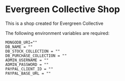 # Evergreen Collective Shop
This is a shop created for Evergreen Collective

The following environment variables are required:  
```env
MONGODB_URI=""
DB_NAME = ""
DB_STOCK_COLLECTION = ""
DB_PURCHASE_COLLECTION = ""
ADMIN_USERNAME = ""
ADMIN_PASSWORD = ""
PAYPAL_CLIENT_ID = ""
PAYPAL_BASE_URL = ""
```